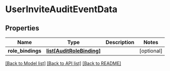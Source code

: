 # UserInviteAuditEventData

## Properties
Name | Type | Description | Notes
------------ | ------------- | ------------- | -------------
**role_bindings** | [**list[AuditRoleBinding]**](AuditRoleBinding.md) |  | [optional] 

[[Back to Model list]](../README.md#documentation-for-models) [[Back to API list]](../README.md#documentation-for-api-endpoints) [[Back to README]](../README.md)

